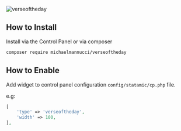 ![verseoftheday](https://laravel-og.beyondco.de/Verse%20of%20the%20Day.png?theme=light&packageManager=composer+require&packageName=michaelmannucci%2Fverseoftheday&pattern=architect&style=style_1&description=Start+your+day+with+the+Word+of+life&md=1&showWatermark=0&fontSize=100px&images=book-open)

## How to Install

Install via the Control Panel or via composer

```bash
composer require michaelmannucci/verseoftheday
```

## How to Enable

Add widget to control panel configuration `config/statamic/cp.php` file.

e.g:
```php
[
	'type' => 'verseoftheday',
	'width' => 100,
],
```
